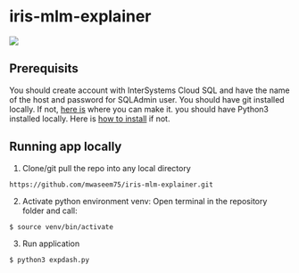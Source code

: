 
# iris-mlm-explainer
![](https://github.com/mwaseem75/iris-mlm-explorer/blob/main/irisMLMExp.gif)

## Prerequisits
You should create account with InterSystems Cloud SQL and have the name of the host and password for SQLAdmin user.
You should have git installed locally. If not, [here is](https://git-scm.com/book/en/v2/Getting-Started-Installing-Git) where you can make it.
you should have Python3 installed locally. Here is [how to install](https://www.python.org/downloads/) if not.

## Running app locally 
1. Clone/git pull the repo into any local directory
```
https://github.com/mwaseem75/iris-mlm-explainer.git
```
2. Activate python environment venv:
Open terminal in the repository folder and call:
```
$ source venv/bin/activate
```
3. Run application
```
$ python3 expdash.py
```
